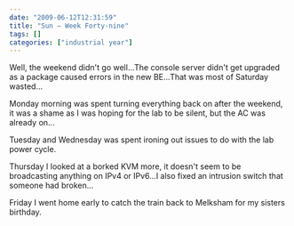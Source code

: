 ```yaml
---
date: "2009-06-12T12:31:59"
title: "Sun – Week Forty-nine"
tags: []
categories: ["industrial year"]
---
```


Well, the weekend didn't go well...The console server didn't get upgraded as a package caused errors in the new BE...That was most of Saturday wasted...
<!--more-->
Monday morning was spent turning everything back on after the weekend, it was a shame as I was hoping for the lab to be silent, but the AC was already on...

Tuesday and Wednesday was spent ironing out issues to do with the lab power cycle.

Thursday I looked at a borked KVM more, it doesn't seem to be broadcasting anything on IPv4 or IPv6...I also fixed an intrusion switch that someone had broken...

Friday I went home early to catch the train back to Melksham for my sisters birthday.
